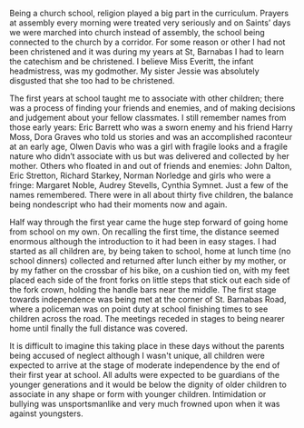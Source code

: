 Being a church school, religion played a big part in the curriculum. Prayers at assembly every morning were treated very seriously and on Saints’ days we were marched into church instead of assembly, the school being connected to the church by a corridor. For some reason or other I had not been christened and it was during my years at St, Barnabas I had to learn the catechism and be christened. I believe Miss Everitt, the infant headmistress, was my godmother. My sister Jessie was absolutely disgusted that she too had to be christened.

The first years at school taught me to associate with other children; there was a process of finding your friends and enemies, and of making decisions and judgement about your fellow classmates. I still remember names from those early years: Eric Barrett who was a sworn enemy and his friend Harry Moss, Dora Graves who told us stories and was an accomplished raconteur at an early age, Olwen Davis who was a girl with fragile looks and a fragile nature who didn’t associate with us but was delivered and collected by her mother. Others who floated in and out of friends and enemies: John Dalton, Eric Stretton, Richard Starkey, Norman Norledge and girls who were a fringe: Margaret Noble, Audrey Stevells, Cynthia Symnet. Just a few of the names remembered. There were in all about thirty five children, the balance being nondescript who had their moments now and again.

Half way through the first year came the huge step forward of going home from school on my own. On recalling the first time, the distance seemed enormous although the introduction to it had been in easy stages. I had started as all children are, by being taken to school, home at lunch time (no school dinners) collected and returned after lunch either by my mother, or by my father on the crossbar of his bike, on a cushion tied on, with my feet placed each side of the front forks on little steps that stick out each side of the fork crown, holding the handle bars near the middle. The first stage towards independence was being met at the corner of St. Barnabas Road, where a policeman was on point duty at school finishing times to see children across the road. The meetings receded in stages to being nearer home until finally the full distance was covered.

It is difficult to imagine this taking place in these days without the parents being accused of neglect although I wasn't unique, all children were expected to arrive at the stage of moderate independence by the end of their first year at school. All adults were expected to be guardians of the younger generations and it would be below the dignity of older children to associate in any shape or form with younger children. Intimidation or bullying was unsportsmanlike and very much frowned upon when it was against youngsters.
